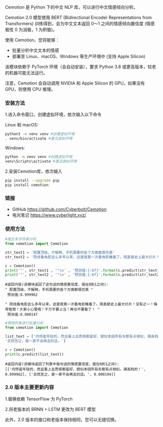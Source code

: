 Cemotion 是 Python 下的中文 NLP 库，可以进行中文情感倾向分析。

Cemotion 2.0 模型使用 BERT (Bidirectional Encoder Representations from Transformers) 训练得到，会为中文文本返回 0～1 之间的情感倾向置信度 (情感极性 0 为消极，1 为积极)。

使用 Cemotion，您将能够：
- 批量分析中文文本的情感
- 部署至 Linux、macOS、Windows 等生产环境中 (支持 Apple Silicon)

该模块依赖于 PyTorch 环境（会自动安装），要求 Python 3.8 或更高版本，较老的机器可能无法运行。

注意，Cemotion 会自动调用 NVIDIA 和 Apple Silicon 的 GPU。如果没有 GPU，则使用 CPU 推理。

### 安装方法

1.进入命令窗口，创建虚拟环境，依次输入以下命令

Linux 和 macOS:

```bash
python3 -m venv venv #创建虚拟环境
. venv/bin/activate #激活虚拟环境
```

Windows:

```bash
python -m venv venv #创建虚拟环境
venv\Scripts\activate #激活虚拟环境
```

2.安装Cemotion库，依次输入

```bash
pip install --upgrade pip
pip install cemotion
```

### 链接

- GitHub https://github.com/Cyberbolt/Cemotion
- 电光笔记 https://www.cyberlight.xyz/


### 使用方法
```python
#按文本字符串分析
from cemotion import Cemotion

str_text1 = '配置顶级，不解释，手机需要的各个方面都很完美'
str_text2 = '院线看电影这么多年以来，这是我第一次看电影睡着了。简直是史上最大烂片！没有之一！侮辱智商！大家小心警惕！千万不要上当！再也不要看了！'

c = Cemotion()
print('"', str_text1 , '"\n' , '预测值:{:6f}'.format(c.predict(str_text1) ) , '\n')
print('"', str_text2 , '"\n' , '预测值:{:6f}'.format(c.predict(str_text2) ) , '\n')
```


```
#返回内容(该模块返回了这句话的情感置信度，值在0到1之间):
" 配置顶级，不解释，手机需要的各个方面都很完美 "
 预测值:0.999962 

" 院线看电影这么多年以来，这是我第一次看电影睡着了。简直是史上最大烂片！没有之一！侮辱智商！大家小心警惕！千万不要上当！再也不要看了！ "
 预测值:0.000147
```




```python
#使用列表进行批量分析
from cemotion import Cemotion

list_text = ['内饰蛮年轻的，而且看上去质感都蛮好，貌似本田所有车都有点相似，满高档的！',
'总而言之，是一家不会再去的店。']

c = Cemotion()
print(c.predict(list_text))
```


```
#返回内容(该模块返回了列表中每句话的情感置信度，值在0到1之间):
[['内饰蛮年轻的，而且看上去质感都蛮好，貌似本田所有车都有点相似，满高档的！', 0.999962], ['总而言之，是一家不会再去的店。', 0.000194]]
```

### 2.0 版本主要更新内容

1.替换依赖 TensorFlow 为 PyTorch

2.将老版本的 BRNN + LSTM 更改为 BERT 模型

此外，2.0 版本的接口和老版本保持相同，您可以无缝切换。
